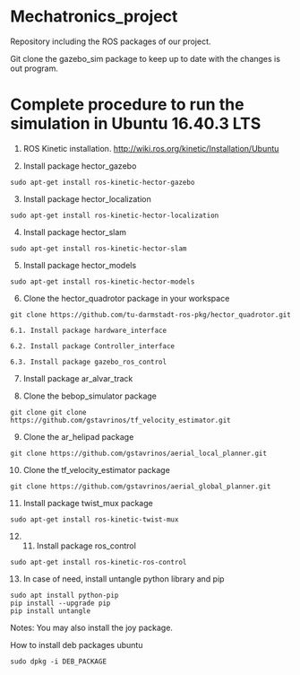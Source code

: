 # Mechatronics_project

Repository including the ROS packages of our project.

Git clone the gazebo_sim package to keep up to date with the changes is out program.


# Complete procedure to run the simulation in Ubuntu 16.40.3 LTS

1. ROS Kinetic installation.
http://wiki.ros.org/kinetic/Installation/Ubuntu 

2. Install package hector_gazebo
```
sudo apt-get install ros-kinetic-hector-gazebo
```
3. Install package hector_localization
```
sudo apt-get install ros-kinetic-hector-localization
```

4. Install package hector_slam
```
sudo apt-get install ros-kinetic-hector-slam
```

5. Install package hector_models
```
sudo apt-get install ros-kinetic-hector-models
```

6. Clone the hector_quadrotor package in your workspace
```
git clone https://github.com/tu-darmstadt-ros-pkg/hector_quadrotor.git
```

    6.1. Install package hardware_interface

    6.2. Install package Controller_interface

    6.3. Install package gazebo_ros_control

7. Install package ar_alvar_track

8. Clone the bebop_simulator package
```
git clone git clone https://github.com/gstavrinos/tf_velocity_estimator.git
```

9. Clone the ar_helipad package
```
git clone https://github.com/gstavrinos/aerial_local_planner.git
```

10. Clone the tf_velocity_estimator package
```
git clone https://github.com/gstavrinos/aerial_global_planner.git
```

11. Install package twist_mux package
```
sudo apt-get install ros-kinetic-twist-mux
```

12. 11. Install package ros_control
```
sudo apt-get install ros-kinetic-ros-control
```

13. In case of need, install untangle python library and pip
```
sudo apt install python-pip
pip install --upgrade pip
pip install untangle
```



Notes:
You may also install the joy package.

How to install deb packages ubuntu    
```
sudo dpkg -i DEB_PACKAGE
```
